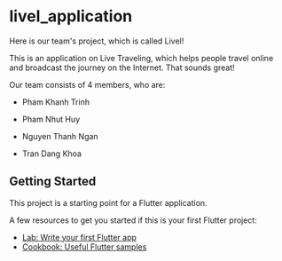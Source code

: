 # livel_application

Here is our team's project, which is called Livel!

This is an application on Live Traveling, which helps people travel online and broadcast the journey on the Internet. That sounds great!

Our team consists of 4 members, who are:

- Pham Khanh Trinh

- Pham Nhut Huy

- Nguyen Thanh Ngan

- Tran Dang Khoa

## Getting Started

This project is a starting point for a Flutter application.

A few resources to get you started if this is your first Flutter project:

- [Lab: Write your first Flutter app](https://flutter.dev/docs/get-started/codelab)
- [Cookbook: Useful Flutter samples](https://flutter.dev/docs/cookbook)
